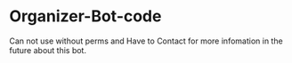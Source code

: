 # Organizer-Bot-code
Can not use without perms and Have to Contact for more infomation in the future about this bot.
